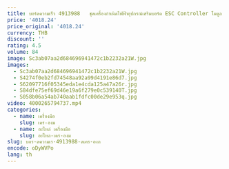 ```yaml
---
title: บอร์ดความเร็ว 4913988   ชุดเครื่องกําเนิดไฟฟ้าอุปกรณ์เสริมบอร์ด ESC Controller โมดูล
price: '4018.24'
price_original: '4018.24'
currency: THB
discount: ''
rating: 4.5
volume: 84
image: Sc3ab07aa2d684696941472c1b2232a21W.jpg
images:
  - Sc3ab07aa2d684696941472c1b2232a21W.jpg
  - S4274f0eb2fd74548aa92a99d4191e86d7.jpg
  - S62097716f05345eda1e4cda125a47a26r.jpg
  - S84dfe75ef69d46e19a6f279e0c539140T.jpg
  - S058b06a54ab740aab1fdfc00de29e953q.jpg
video: 4000265794737.mp4
categories:
  - name: เครื่องมือ
    slug: เคร-องม
  - name: อะไหล่ เครื่องมือ
    slug: อะไหล-เคร-องม
slug: บอร-ดความเร-4913988-ดเคร-องก
encode: oDyWVPo
lang: th
---
```

  